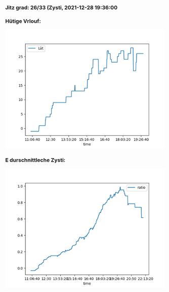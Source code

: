 ### Jitz grad: 26/33 (Zysti, 2021-12-28 19:36:00

### Hütige Vrlouf:
![Graph](Today.png)

### E durschnittleche Zysti:
![Graph](Zysti.png)
